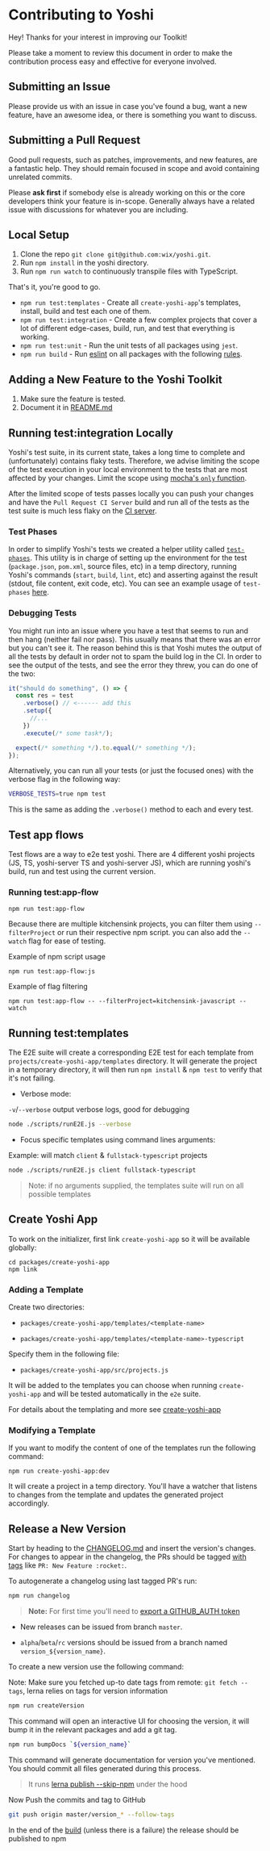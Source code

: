 # Contributing to Yoshi

Hey! Thanks for your interest in improving our Toolkit!

Please take a moment to review this document in order to make the contribution process easy and effective for everyone involved.

## Submitting an Issue

Please provide us with an issue in case you've found a bug, want a new feature, have an awesome idea, or there is something you want to discuss.

## Submitting a Pull Request

Good pull requests, such as patches, improvements, and new features, are a fantastic help. They should remain focused in scope and avoid containing unrelated commits.

Please **ask first** if somebody else is already working on this or the core developers think your feature is in-scope. Generally always have a related issue with discussions for whatever you are including.

## Local Setup

1.  Clone the repo `git clone git@github.com:wix/yoshi.git`.
2.  Run `npm install` in the yoshi directory.
3.  Run `npm run watch` to continuously transpile files with TypeScript.

That's it, you're good to go.

- `npm run test:templates` - Create all `create-yoshi-app`'s templates, install, build and test each one of them.
- `npm run test:integration` - Create a few complex projects that cover a lot of different edge-cases, build, run, and test that everything is working.
- `npm run test:unit` - Run the unit tests of all packages using `jest`.
- `npm run build` - Run [eslint](https://eslint.org/) on all packages with the following [rules](https://github.com/wix/yoshi/blob/master/.eslintrc).

## Adding a New Feature to the Yoshi Toolkit

1.  Make sure the feature is tested.
2.  Document it in [README.md](https://github.com/wix/yoshi/blob/master/README.md)

## Running test:integration Locally

Yoshi's test suite, in its current state, takes a long time to complete and (unfortunately) contains flaky tests. Therefore, we advise limiting the scope of the test execution in your local environment to the tests that are most affected by your changes. Limit the scope using [mocha's `only` function](https://mochajs.org/#exclusive-tests).

After the limited scope of tests passes locally you can push your changes and have the `Pull Request CI Server` build and run all of the tests as the test suite is much less flaky on the [CI server](http://pullrequest-tc.dev.wixpress.com/viewType.html?buildTypeId=FedInfra_Yoshi).

### Test Phases

In order to simplify Yoshi's tests we created a helper utility called [`test-phases`](https://github.com/wix/yoshi/blob/master/test/helpers/test-phases.js). This utility is in charge of setting up the environment for the test (`package.json`, `pom.xml`, source files, etc) in a temp directory, running Yoshi's commands (`start`, `build`, `lint`, etc) and asserting against the result (stdout, file content, exit code, etc).
You can see an example usage of `test-phases` [here](https://github.com/wix/yoshi/blob/master/packages/yoshi/test/lint.spec.js).

### Debugging Tests

You might run into an issue where you have a test that seems to run and then hang (neither fail nor pass).
This usually means that there was an error but you can't see it.
The reason behind this is that Yoshi mutes the output of all the tests by default in order not to spam the build log in the CI. In order to see the output of the tests, and see the error they threw, you can do one of the two:

```js
it("should do something", () => {
  const res = test
    .verbose() // <------ add this
    .setup({
      //...
    })
    .execute(/* some task*/);

  expect(/* something */).to.equal(/* something */);
});
```

Alternatively, you can run all your tests (or just the focused ones) with the verbose flag in the following way:

```bash
VERBOSE_TESTS=true npm test
```

This is the same as adding the `.verbose()` method to each and every test.

## Test app flows

Test flows are a way to e2e test yoshi.
There are 4 different yoshi projects (JS, TS, yoshi-server TS and yoshi-server JS),
which are running yoshi's build, run and test using the current version.

### Running test:app-flow

```shell
npm run test:app-flow
```

Because there are multiple kitchensink projects,
you can filter them using `--filterProject` or run their respective npm script.
you can also add the `--watch` flag for ease of testing.

Example of npm script usage

```shell
npm run test:app-flow:js
```

Example of flag filtering

```shell
npm run test:app-flow -- --filterProject=kitchensink-javascript --watch
```

## Running test:templates

The E2E suite will create a corresponding E2E test for each template from `projects/create-yoshi-app/templates` directory. It will generate the project in a temporary directory, it will then run `npm install` & `npm test` to verify that it's not failing.

- Verbose mode:

`-v`/`--verbose` output verbose logs, good for debugging

```bash
node ./scripts/runE2E.js --verbose
```

- Focus specific templates using command lines arguments:

Example: will match `client` & `fullstack-typescript` projects

```bash
node ./scripts/runE2E.js client fullstack-typescript
```

> Note: if no arguments supplied, the templates suite will run on all possible templates

## Create Yoshi App

To work on the initializer, first link `create-yoshi-app` so it will be available globally:

```shell
cd packages/create-yoshi-app
npm link
```

### Adding a Template

Create two directories:

- `packages/create-yoshi-app/templates/<template-name>`

- `packages/create-yoshi-app/templates/<template-name>-typescript`

Specify them in the following file:

- `packages/create-yoshi-app/src/projects.js`

It will be added to the templates you can choose when running `create-yoshi-app` and will be tested automatically in the `e2e` suite.

For details about the templating and more see [create-yoshi-app](./packages/create-yoshi-app/README.md)

### Modifying a Template

If you want to modify the content of one of the templates run the following command:

```shell
npm run create-yoshi-app:dev
```

It will create a project in a temp directory. You'll have a watcher that listens to changes from the template and updates the generated project accordingly.

## Release a New Version

Start by heading to the [CHANGELOG.md](https://github.com/wix/yoshi/blob/master/CHANGELOG.md) and insert the version's changes.
For changes to appear in the changelog, the PRs should be tagged [with tags](https://github.com/wix/yoshi/blob/89b2b566bbfe961a14123f8de92cd4af9a4a952a/lerna.json#L10-L15) like `PR: New Feature :rocket:`.

To autogenerate a changelog using last tagged PR's run:

```bash
npm run changelog
```

> **Note:** For first time you'll need to [export a GITHUB_AUTH token](https://github.com/lerna/lerna-changelog#github-token)

- New releases can be issued from branch `master`.

- `alpha`/`beta`/`rc` versions should be issued from a branch named `version_${version_name}`.

To create a new version use the following command:

Note: Make sure you fetched up-to date tags from remote: `git fetch --tags`, lerna relies on tags for version information

```bash
npm run createVersion
```

This command will open an interactive UI for choosing the version, it will bump it in the relevant packages and add a git tag.

```bash
npm run bumpDocs `${version_name}`
```

This command will generate documentation for version you've mentioned.
You should commit all files generated during this process.

> It runs [lerna publish --skip-npm](https://github.com/lerna/lerna#--skip-npm) under the hood

Now Push the commits and tag to GitHub

```bash
git push origin master/version_* --follow-tags
```

In the end of the [build](http://ci.dev.wix/viewType.html?buildTypeId=Wix_Angular_WixHaste_HastePresetYoshi) (unless there is a failure) the release should be published to npm
